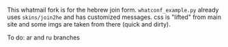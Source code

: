 This whatmail fork is for the hebrew join form.
`whatconf_example.py` already uses `skins/join2he` and has customized messages.
css is "lifted" from main site and some imgs are taken from there
(quick and dirty).

To do: ar and ru branches
